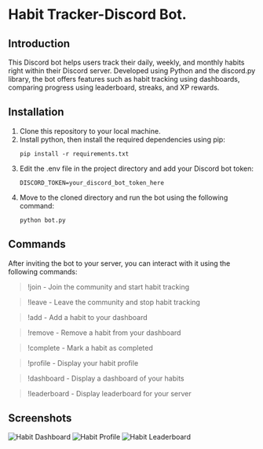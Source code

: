 # Habit Tracker-Discord Bot.

## Introduction
This Discord bot helps users track their daily, weekly, and monthly habits right within their Discord server. Developed using Python and the discord.py library, the bot offers features such as habit tracking using dashboards, comparing progress using leaderboard, streaks, and XP rewards.

## Installation
1. Clone this repository to your local machine.
2. Install python, then install the required dependencies using pip:
   ```
   pip install -r requirements.txt
   ```
3. Edit the .env file in the project directory and add your Discord bot token:
   ```
   DISCORD_TOKEN=your_discord_bot_token_here
   ```
4. Move to the cloned directory and run the bot using the following command:
   ```
   python bot.py
   ```

## Commands
After inviting the bot to your server, you can interact with it using the following commands:
> !join - Join the community and start habit tracking

> !leave - Leave the community and stop habit tracking

> !add <habit> - Add a habit to your dashboard

> !remove <ID> - Remove a habit from your dashboard

> !complete <ID> - Mark a habit as completed

> !profile - Display your habit profile

> !dashboard - Display a dashboard of your habits

> !leaderboard - Display leaderboard for your server

## Screenshots
![Habit Dashboard]("https://i.ibb.co/DfdRRYd/db.png")
![Habit Profile]("https://i.ibb.co/PFHtGCk/profile.png")
![Habit Leaderboard]("https://i.ibb.co/28kmXFL/leaderboard.png")
